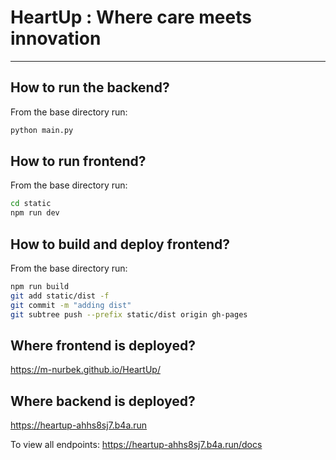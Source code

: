 # HeartUp : Where care meets innovation
<hr/>

## How to run the backend?
From the base directory run:
```bash
python main.py
```

## How to run frontend?
From the base directory run:
```bash
cd static
npm run dev
```

## How to build and deploy frontend?
From the base directory run:
```bash
npm run build
git add static/dist -f
git commit -m "adding dist"
git subtree push --prefix static/dist origin gh-pages
```

## Where frontend is deployed?
https://m-nurbek.github.io/HeartUp/

## Where backend is deployed?
https://heartup-ahhs8sj7.b4a.run

To view all endpoints:
https://heartup-ahhs8sj7.b4a.run/docs